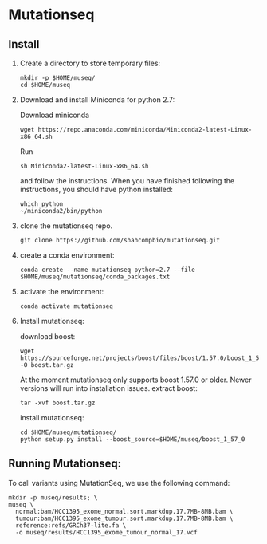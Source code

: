 # Mutationseq


## Install
1. Create a directory to store temporary files:
    ```
    mkdir -p $HOME/museq/
    cd $HOME/museq
    ```
2. Download and install Miniconda for python 2.7:

    Download miniconda
    ```
    wget https://repo.anaconda.com/miniconda/Miniconda2-latest-Linux-x86_64.sh
    ```
    Run
    ```
    sh Miniconda2-latest-Linux-x86_64.sh
    ```
    and follow the instructions. When you have finished following the instructions, you should have python installed:
    ```
    which python
    ~/miniconda2/bin/python
    ```
3. clone the mutationseq repo.
    ```
    git clone https://github.com/shahcompbio/mutationseq.git
    ```
4. create a conda environment:
    ```
    conda create --name mutationseq python=2.7 --file $HOME/museq/mutationseq/conda_packages.txt
    ```

3. activate the environment:
    ```
    conda activate mutationseq
    ```
4. Install mutationseq:

    download boost:
    ```
    wget https://sourceforge.net/projects/boost/files/boost/1.57.0/boost_1_57_0.tar.gz/download -O boost.tar.gz
    ```
    At the moment mutationseq only supports boost 1.57.0 or older. Newer versions will run into installation issues.
    extract boost:
    ```
    tar -xvf boost.tar.gz
    ```
    install mutationseq:
    ```
    cd $HOME/museq/mutationseq/
    python setup.py install --boost_source=$HOME/museq/boost_1_57_0
    ```

## Running Mutationseq:
To call variants using MutationSeq, we use the following command:
```
mkdir -p museq/results; \
museq \
  normal:bam/HCC1395_exome_normal.sort.markdup.17.7MB-8MB.bam \
  tumour:bam/HCC1395_exome_tumour.sort.markdup.17.7MB-8MB.bam \
  reference:refs/GRCh37-lite.fa \
  -o museq/results/HCC1395_exome_tumour_normal_17.vcf
```
